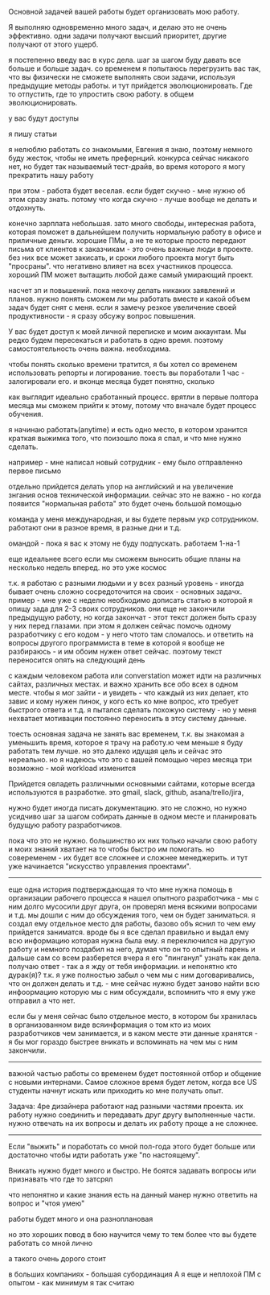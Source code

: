 Основной задачей вашей работы будет организовать мою работу.

Я выполняю одновременно много задач, и делаю это не очень эффективно. одни задачи получают высший приоритет, другие получают от этого ущерб.

я постепенно введу вас в курс дела.
шаг за шагом буду давать все больше и больше задач.
со временем я попытаюсь перегрузить вас так, что вы физически не сможете выполнять свои задачи, используя предыдущие методы работы. и тут прийдется эволюционировать. Где то отпустить, где то упростить свою работу. в общем эволюционировать.

у вас будут доступы 


я пишу статьи

я нелюблю работать со знакомыми, Евгения я знаю, поэтому немного буду жесток, чтобы не иметь префернций.
конкурса сейчас никакого нет, но будет так называемый тест-драйв, во время которого я могу прекратить нашу работу

при этом - работа будет веселая. если будет скучно - мне нужно об этом сразу знать. потому что когда скучно - лучше вообще не делать и отдохнуть.

конечно зарплата небольшая. зато много свободы, интересная работа, которая поможет в дальнейшем получить нормальную работу в офисе и приличные деньги. хорошие ПМы, а не те которые просто передают письма от клиентов к заказчикам - это очень важные люди в проекте. без них все может закисать, и сроки любого проекта могут быть "просраны". что негативно влияет на всех участников процесса. хороший ПМ может вытащить любой даже самый умирающий проект. 

насчет зп и повышений. пока нехочу делать никаких заявлений и планов. нужно понять сможем ли мы работать вместе и какой объем задач будет снят с меня. если я замечу резкое увеличение своей продуктивности - я сразу обсужу вопрос повышения.



У вас будет доступ к моей личной переписке и моим аккаунтам.
Мы редко будем пересекаться и работать в одно время.
поэтому самостоятельность очень важна. необходима.


чтобы понять сколько времени тратится, я бы хотел со временем использовать репорты и логирование.
тоесть вы поработали 1 час - залогировали его. и вконце месяца будет понятно, сколько 


как выглядит идеально сработанный процесс. врятли в первые полтора месяца мы сможем прийти к этому, потому что вначале будет процесс обучения.

я начинаю работать(anytime) и есть одно место, в котором хранится краткая выжимка того, что поизошло пока я спал, и что мне нужно сделать.

например - мне написал новый сотрудник - ему было отправленно первое письмо 


отдельно прийдется делать упор на английский и на увеличение знгания основ технической информации. сейчас это не важно - но когда появится "нормальная работа" это будет очень большой помощью

команда у меня международная, и вы будете первым укр сотрудником.
работают они в разное время, в разные дни и т.д.


омандой - пока я вас к этому не буду подпускать. работаем 1-на-1

еще идеальнее всего если мы сможекм выносить общие планы на несколько недель вперед. но это уже космос

т.к. я работаю с разными людьми и у всех разный уровень - иногда бывает очень сложно сосредоточится на своих - основных задачх.
пример - мне уже с неделю необходимо дописать статью в которой я опищу зада для 2-3 своих сотрудников. они еще не закончили предыдущую работу, но когда закончат - этот текст должен быть сразу у них перед глазами. при этом я должен сейчас помочь одному разработчику с его кодом - у него чтото там сломалось. и ответить на вопросы другого программиста в теме в которой я вообще не разбираюсь - и им обоим нужен ответ сейчас. поэтому текст переносится опять на следующий день


с каждым человеком работа или converstation может идти на различных сайтах, различных местах. и важно хранить все обо всех в одном месте. чтобы я мог зайти - и увидеть - что каждый из них делает, кто завис и кому нужен пинок, у кого есть ко мне вопрос, кто требует быстрого ответа и т.д.
я пытался сделать похожую систему - но у меня нехватает мотивации постоянно переносить в этсу систему данные.

тоесть основная задача не занять вас временем, т.к. вы знакомая а уменьшить время, которое я трачу на работу.ю чем меньше я буду работать тем лучше. но это далеко идущая цель и сейчас это нереально. 
но я надеюсь что это с вашей помощью через месяца три возможно - мой workload изменится

Прийдется овладеть различными основными сайтами, которые всегда используются в разработке.
это gmail, slack, github, asana/trello/jira, 

нужно будет иногда писать документацию. это не сложно, но нужно усидчиво шаг за шагом собирать данные в одном месте и планировать будущую работу разработчиков.

пока что это не нужно. большинство их них только начали свою работу и моих знаний хватает на то чтобы быстро им помогать. но совеременем - их будет все сложнее и сложнее менеджерить. и тут уже начинается "искусство управления проектами".

---

еще одна история подтверждающая то что мне нужна помощь в организации рабочего процесса
я нашел опытного разработчика - мы с ним долго мусосили друг друга, он проверял меня всякими вопросами и т.д.
мы дошли с ним до обсуждения того, чем он будет заниматься. я создал ему отдельное место для работы, базово объ
яснил то чем ему прийдется заниматся. вроде бы я все сделал правильно и выдал ему всю информацию которая нужна была ему.
я переключился на другую работу и немного поздабил на него, думая что он то опытный парень и дальше сам со всем разберется
вчера я его "пинганул" узнать как дела. получаю ответ - так а я жду от тебя информации.
и непонятно кто дурак(я)? т.к. я уже полностью забыл о чем мы с ним договаривались, что он должен делать и т.д. - мне сейчас нужно будет заново найти всю инфоормацию которую мы с ним обсуждали, вспомнить что я ему уже отправил а что нет.

если бы у меня сейчас было отдельное место, в котором бы хранилась в организованном виде всяинформация
о том кто из моих разработчиков чем занимается, и в каком месте эти данные хранятся - я бы мог гораздо быстрее вникать и вспоминать на чем мы с ним закончили.

---
важной частью работы со временем будет постоянной отбор и общение с новыми интернами. Самое сложное время будет летом, когда все US студенты начнут искать или приходить ко мне получать опыт.

Задача: 4ре дизайнера работают над разными частями проекта. их работу нужно соединить и передавать друг другу выполненные части. нужно отвечать на их вопросы и делать их работу проще а не сложнее.

-----

Если "выжить" и поработать со мной пол-года этого будет больше или достаточно чтобы идти работать уже "по настоящему".


Вникать нужно будет много и быстро. Не боятся задавать вопросы или признавать что где то затсрял

что непонятно и какие знания есть на данный манер
нужно ответить на вопрос и "чтоя умею"

работы будет много и она разноплановая

но это хороших повод в бою научится чему то
тем более что вы будете работать со мной лично

а такого очень дорого стоит

в больших компаниях - большая субординация
А я еще и неплохой ПМ с опытом - как минимум я так считаю
 
